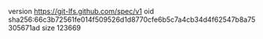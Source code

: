 version https://git-lfs.github.com/spec/v1
oid sha256:66c3b72561fe014f509526d1d8770cfe6b5c7a4cb34d4f62547b8a75305671ad
size 123669
